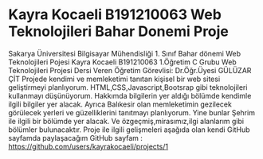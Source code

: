 # Kayra Kocaeli B191210063 Web Teknolojileri Bahar Donemi Proje
 Sakarya Üniversitesi Bilgisayar Mühendisliği 1. Sınıf Bahar dönemi Web Teknolojileri Pojesi Kayra Kocaeli B191210063 1.Öğretim C Grubu Web Teknolojileri Projesi Dersi Veren Öğretim Görevlisi: Dr.Öğr.Üyesi GÜLÜZAR ÇİT
Projede kendimi ve memleketimi tanıtan kişisel bir web sitesi geliştirmeyi planlıyorum. HTML,CSS,Javascript,Bootsrap gibi teknolojileri kullanmayı düşünüyorum.
Hakkımda bilgilerin yer aldığı bölümde kendimle ilgili bilgiler yer alacak. Ayrıca Balıkesir olan memleketimin gezilecek görülecek yerleri ve güzelliklerini tanıtmayı planlıyorum. Yine bunlar Şehrim ile ilgili bir bölümde yer alacak. Ve özgeçmiş,mirasımız,ilgi alanlarım gibi bölümler bulunacaktır.
Proje ile ilgili gelişmeleri aşağıda olan kendi GitHub sayfamda paylaşacağım
GitHub sayfam : https://github.com/users/kayrakocaeli/projects/1
